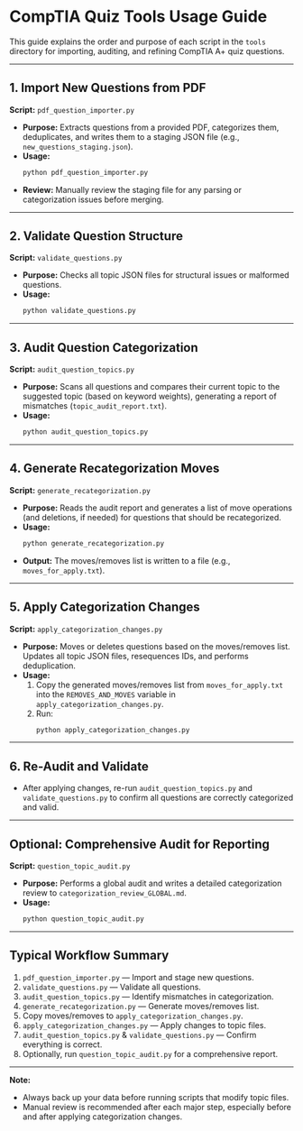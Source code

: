 # CompTIA Quiz Tools Usage Guide

This guide explains the order and purpose of each script in the `tools` directory for importing, auditing, and refining CompTIA A+ quiz questions.

---

## 1. Import New Questions from PDF

**Script:** `pdf_question_importer.py`

- **Purpose:** Extracts questions from a provided PDF, categorizes them, deduplicates, and writes them to a staging JSON file (e.g., `new_questions_staging.json`).
- **Usage:**
  ```bash
  python pdf_question_importer.py
  ```
- **Review:** Manually review the staging file for any parsing or categorization issues before merging.

---

## 2. Validate Question Structure

**Script:** `validate_questions.py`

- **Purpose:** Checks all topic JSON files for structural issues or malformed questions.
- **Usage:**
  ```bash
  python validate_questions.py
  ```

---

## 3. Audit Question Categorization

**Script:** `audit_question_topics.py`

- **Purpose:** Scans all questions and compares their current topic to the suggested topic (based on keyword weights), generating a report of mismatches (`topic_audit_report.txt`).
- **Usage:**
  ```bash
  python audit_question_topics.py
  ```

---

## 4. Generate Recategorization Moves

**Script:** `generate_recategorization.py`

- **Purpose:** Reads the audit report and generates a list of move operations (and deletions, if needed) for questions that should be recategorized.
- **Usage:**
  ```bash
  python generate_recategorization.py
  ```
- **Output:** The moves/removes list is written to a file (e.g., `moves_for_apply.txt`).

---

## 5. Apply Categorization Changes

**Script:** `apply_categorization_changes.py`

- **Purpose:** Moves or deletes questions based on the moves/removes list. Updates all topic JSON files, resequences IDs, and performs deduplication.
- **Usage:**
  1. Copy the generated moves/removes list from `moves_for_apply.txt` into the `REMOVES_AND_MOVES` variable in `apply_categorization_changes.py`.
  2. Run:
     ```bash
     python apply_categorization_changes.py
     ```

---

## 6. Re-Audit and Validate

- After applying changes, re-run `audit_question_topics.py` and `validate_questions.py` to confirm all questions are correctly categorized and valid.

---

## Optional: Comprehensive Audit for Reporting

**Script:** `question_topic_audit.py`

- **Purpose:** Performs a global audit and writes a detailed categorization review to `categorization_review_GLOBAL.md`.
- **Usage:**
  ```bash
  python question_topic_audit.py
  ```

---

## Typical Workflow Summary

1. `pdf_question_importer.py` — Import and stage new questions.
2. `validate_questions.py` — Validate all questions.
3. `audit_question_topics.py` — Identify mismatches in categorization.
4. `generate_recategorization.py` — Generate moves/removes list.
5. Copy moves/removes to `apply_categorization_changes.py`.
6. `apply_categorization_changes.py` — Apply changes to topic files.
7. `audit_question_topics.py` & `validate_questions.py` — Confirm everything is correct.
8. Optionally, run `question_topic_audit.py` for a comprehensive report.

---

**Note:**
- Always back up your data before running scripts that modify topic files.
- Manual review is recommended after each major step, especially before and after applying categorization changes.
